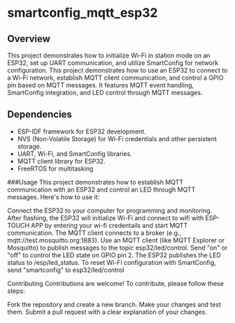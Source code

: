 # smartconfig_mqtt_esp32
## Overview
This project demonstrates how to initialize Wi-Fi in station mode on an ESP32, set up UART communication, and utilize SmartConfig for network configuration. This project demonstrates how to use an ESP32 to connect to a Wi-Fi network, establish MQTT client communication, and control a GPIO pin based on MQTT messages. It features MQTT event handling, SmartConfig integration, and LED control through MQTT messages.


## Dependencies
- ESP-IDF framework for ESP32 development.
- NVS (Non-Volatile Storage) for Wi-Fi credentials and other persistent storage.
- UART, Wi-Fi, and SmartConfig libraries.
- MQTT client library for ESP32.
- FreeRTOS for multitasking

###Usage
This project demonstrates how to establish MQTT communication with an ESP32 and control an LED through MQTT messages. Here's how to use it:

Connect the ESP32 to your computer for programming and monitoring.
After flashing, the ESP32 will initialize Wi-Fi and  connect to wifi with ESP-TOUCH APP  by entering 
your wi-fi credentails and start MQTT communication.
The MQTT client connects to a broker (e.g., mqtt://test.mosquitto.org:1883).
Use an MQTT client (like MQTT Explorer or Mosquitto) to publish messages to the topic esp32/led/control.
Send "on" or "off" to control the LED state on GPIO pin 2.
The ESP32 publishes the LED status to /esp/led_status.
To reset Wi-Fi configuration with SmartConfig, send "smartconfig" to esp32/led/control

Contributing
Contributions are welcome! To contribute, please follow these steps:

Fork the repository and create a new branch.
Make your changes and test them.
Submit a pull request with a clear explanation of your changes.
